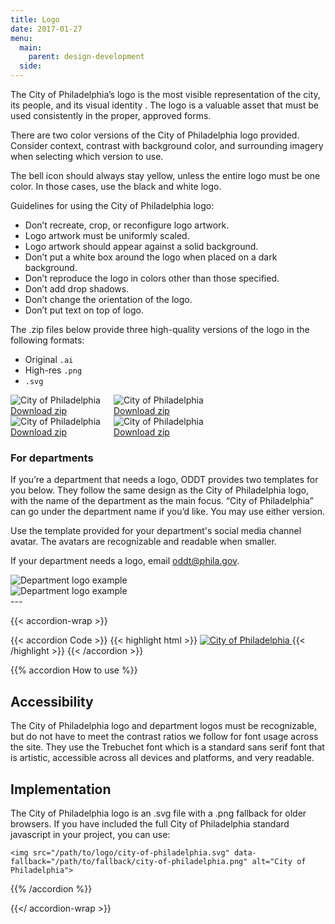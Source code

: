 ```yaml
---
title: Logo
date: 2017-01-27
menu:
  main:
    parent: design-development
  side:
---
```


The City of Philadelphia’s logo is the most visible representation of the city, its people, and its visual identity . The logo is a valuable asset that must be used consistently in the proper, approved forms.

There are two color versions of the City of Philadelphia logo provided. Consider context, contrast with background color, and surrounding imagery when selecting which version to use.

The bell icon should always stay yellow, unless the entire logo must be one color. In those cases, use the black and white logo.

Guidelines for using the City of Philadelphia logo:

* Don’t recreate, crop, or reconfigure logo artwork.
* Logo artwork must be uniformly scaled.
* Logo artwork should appear against a solid background.
* Don’t put a white box around the logo when placed on a dark background.
* Don’t reproduce the logo in colors other than those specified.
* Don’t add drop shadows.
* Don’t change the orientation of the logo.
* Don’t put text on top of logo.

The .zip files below provide three high-quality versions of the logo in the following formats:

* Original `.ai`
* High-res `.png`
* `.svg`

<div class="border-list">
  <div class="row collapse">
    <div class="medium-12 columns border-list-items center">
      <div class="border-list-item valign pam">
        <img src="/standards/img/logo/city-of-philadelphia.png" alt="City of Philadelphia" class="phxl pbm">
        <a href="/standards/img/logo/standard.zip" class="button icon">
          <div class="valign">
            <i class="fa fa-download valign-cell"></i>
            <div class="button-label valign-cell">Download zip</div>
          </div>
        </a>
      </div>
      <div class="border-list-item valign pam">
        <img src="/standards/img/logo/city-of-philadelphia-blue-text.png" alt="City of Philadelphia" class="phxl pbm">
        <a href="/standards/img/logo/blue-text.zip" class="button icon">
          <div class="valign">
            <i class="fa fa-download valign-cell"></i>
            <div class="button-label valign-cell">Download zip</div>
          </div>
        </a>
      </div>
    </div>
    <div class="medium-12 columns center border-list-items">
      <div class="border-list-item valign pam">
        <img src="/standards/img/logo/city-of-philadelphia-gray.png" alt="City of Philadelphia" class="phxl pbm">
        <a href="/standards/img/logo/all-gray.zip" class="button icon">
          <div class="valign">
            <i class="fa fa-download valign-cell"></i>
            <div class="button-label valign-cell">Download zip</div>
          </div>
        </a>
      </div>
      <div class="border-list-item valign pam">
        <div class="bg-dark-gray mhxl">
          <img src="/standards/img/logo/city-of-philadelphia-white.png" alt="City of Philadelphia" class="pas">
        </div>
        <a href="/standards/img/logo/all-white.zip" class="button icon">
          <div class="valign">
            <i class="fa fa-download valign-cell"></i>
            <div class="button-label valign-cell">Download zip</div>
          </div>
        </a>
      </div>
    </div>
  </div>
</div>

### For departments
If you’re a department that needs a logo, ODDT provides two templates for you below. They follow the same design as the City of Philadelphia logo, with the name of the department as the main focus. “City of Philadelphia” can go under the department name if you’d like. You may use either version.

Use the template provided for your department's social media channel avatar. The avatars are recognizable and readable when smaller.

If your department needs a logo, email <a href="mailto:oddt@phila.gov ">oddt@phila.gov</a>.

<div class="border-list">
  <div class="row collapse">
    <div class="medium-12 columns center border-list-items">
      <div class="border-list-item valign pam">
        <img src="/standards/img/logo/city-of-philadelphia-department-logo-example.png" alt="Department logo example" class="phl pbm">
      </div>
    </div>
    <div class="medium-12 columns center border-list-items">
      <div class="border-list-item valign pam">
          <img src="/standards/img/logo/city-of-philadelphia-department-logo-full-example.png" alt="Department logo example" class="phl pbm">
        </div>
    </div>
  </div>
</div>
---

{{< accordion-wrap >}}

{{< accordion Code >}}
{{< highlight html >}}
<a href="https://beta.phila.gov" class="logo" tabindex="1" aria-label="City of Philadelphia">
  <img src="/standards/img/logo/city-of-philadelphia.svg" data-fallback="/standards/img/logo/city-of-philadelphia.png" alt="City of Philadelphia">
</a>
{{< /highlight >}}
{{< /accordion >}}

{{% accordion How to use %}}
## Accessibility

The City of Philadelphia logo and department logos must be recognizable, but do not have to meet the contrast ratios we follow for font usage across the site. They use the Trebuchet font which is a standard sans serif font that is artistic, accessible across all devices and platforms, and very readable.

## Implementation

The City of Philadelphia logo is an .svg file with a .png fallback for older browsers. If you have included the full City of Philadelphia standard javascript in your project, you can use:

`<img src="/path/to/logo/city-of-philadelphia.svg" data-fallback="/path/to/fallback/city-of-philadelphia.png" alt="City of Philadelphia">`

{{% /accordion %}}

{{</ accordion-wrap >}}
